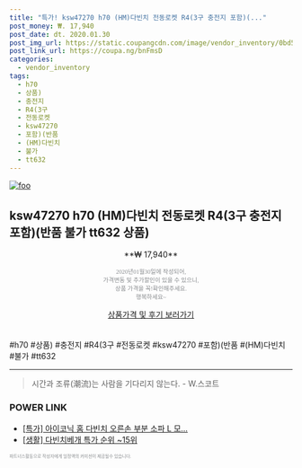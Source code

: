 ```yaml
--- 
title: "특가! ksw47270 h70 (HM)다빈치 전동로켓 R4(3구 충전지 포함)(..." 
post_money: ₩. 17,940 
post_date: dt. 2020.01.30 
post_img_url: https://static.coupangcdn.com/image/vendor_inventory/0bd5/13dee772607f258c639a2883a9f3db490f0d7d120125201aef742f362df0.jpg 
post_link_url: https://coupa.ng/bnFmsD 
categories: 
  - vendor_inventory 
tags: 
  - h70 
  - 상품) 
  - 충전지 
  - R4(3구 
  - 전동로켓 
  - ksw47270 
  - 포함)(반품 
  - (HM)다빈치 
  - 불가 
  - tt632 
--- 
```

[![foo](https://static.coupangcdn.com/image/vendor_inventory/0bd5/13dee772607f258c639a2883a9f3db490f0d7d120125201aef742f362df0.jpg)](https://coupa.ng/bnFmsD) 

## ksw47270 h70 (HM)다빈치 전동로켓 R4(3구 충전지 포함)(반품 불가 tt632 상품) 
<p style="text-align: center;">**₩ 17,940**</p> 
<p style="text-align: center;"><span style="color: #898c8f; font-family: Georgia,Times,serif; font-size: 0.75em;">2020년01월30일에 작성되어, <br>가격변동 및 추가할인이 있을 수 있으니,<br> 상품 가격을 꼭!확인해주세요.<br>행복하세요~</span> 
</p>	 
<div markdown="0" style="text-align: center;"><a href="https://coupa.ng/bnFmsD" class="btn btn--success">상품가격 및 후기 보러가기</a></div> 
<br><br> 
  #h70 #상품) #충전지 #R4(3구 #전동로켓 #ksw47270 #포함)(반품 #(HM)다빈치 #불가 #tt632 
<hr> 

> 시간과 조류(潮流)는 사람을 기다리지 않는다. - W.스코트 


### POWER LINK

* <a href="https://blog.naver.com/santokki14/221790683004" target="_blank">[특가] 아이코닉 홈 다빈치 오른손 부분 소파 L 모...</a>
* <a href="https://blog.naver.com/sakai111/221790417639" target="_blank"> [생활] 다빈치베개 특가 순위 ~15위</a>

<span style="color: #898c8f; font-family: Georgia,Times,serif; font-size: 0.55em;">파트너스활동으로 작성자에게 일정액의 커미션이 제공될수 있습니다.</span> 
